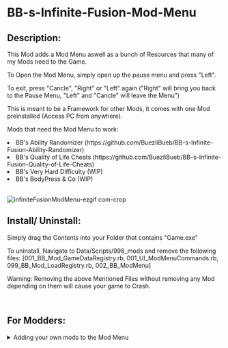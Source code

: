 # BB-s-Infinite-Fusion-Mod-Menu
## Description:
<p>This Mod adds a Mod Menu aswell as a bunch of Resources that many of my Mods need to the Game.</p>
<p>To Open the Mod Menu, simply open up the pause menu and press "Left".</p>
<p>To exit, press "Cancle", "Right" or "Left" again ("Right" will bring you back to the Pause Menu, "Left" and "Cancle" will leave the Menu")</p>

<p>This is meant to be a Framework for other Mods, it comes with one Mod preinstalled (Access PC from anywhere).</p>
<p>Mods that need the Mod Menu to work:</p>
<li>BB's Ability Randomizer (https://github.com/BuezliBueb/BB-s-Infinite-Fusion-Ability-Randomizer)</li>
<li>BB's Quality of Life Cheats (https://github.com/BuezliBueb/BB-s-Infinite-Fusion-Quality-of-Life-Cheats)</li>
<li>BB's Very Hard Difficulty (WIP)</li>
<li>BB's BodyPress & Co (WIP)</li>
<br>

![infiniteFusionModMenu-ezgif com-crop](https://github.com/BuezliBueb/BB-s-Infinite-Fusion-Mod-Menu/assets/164735539/d08ca695-c40d-4a44-8f93-d56ea3bf3199)

## Install/ Uninstall:
<p>Simply drag the Contents into your Folder that contains "Game.exe"</p>
<p>To uninstall, Navigate to Data/Scripts/998_mods and remove the following files: [001_BB_Mod_GameDataRegistry.rb, 001_UI_ModMenuCommands.rb, 099_BB_Mod_LoadRegistry.rb, 002_BB_ModMenu]</p>
<p>Warning: Removing the above Mentioned Files without removing any Mod depending on them will cause your game to Crash.</p>
<br>

## For Modders:

<details>
<summary>Adding your own mods to the Mod Menu</summary>
<p>To register your Options in the Mod Menu, add a .rb file to Data/Scripts/998_mods/002_BB_MOdMenu/006_Mods with the Following code</p>
<p>The Nameing Scheme is 00X_Name_of_your_mod, depending on the Number you choose, your Mod will show up higher/lower in the Mod Menu. If your Mod has the Same number as someone elses Mod, the order will be alphabetical</p>
<pre>
  <code class="language-ruby">
ModMenuCommands.register("YourIdHere",{
    "parent"      => "main",
    "name"        => _INTL("The name you want displayed"),
    "description" => _INTL("The Description you want displayed"),
    "effect"      => proc{
      #Write your Code Here 
    }
  }
)
  </code>
</pre>
<p>To add a menu with a submenu:</p>
<pre>
  <code class="language-ruby">
ModMenuCommands.register("YourIdHere",{
    "parent"      => "main",
    "name"        => _INTL("The name you want displayed"),
    "description" => _INTL("The Description you want displayed"),
  }
)
ModMenuCommands.register("YourSubIdHere",{
    "parent"      => "YourIdHere",
    "name"        => _INTL("The name you want displayed"),
    "description" => _INTL("The Description you want displayed"),
        "effect"      => proc{
      #Write your Code Here 
    }
  }
)

  </code>
</pre>
</details>
